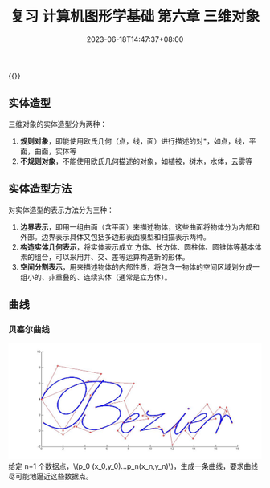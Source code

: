﻿---
title: "复习 计算机图形学基础 第六章 三维对象"
date: 2023-06-18T14:47:37+08:00
tags: ["计算机图形学"]
categories: ["期末复习"]
series: ["复习 计算机图形学基础"]
series_order: 10
---

{{<katex>}}

## 实体造型
三维对象的实体造型分为两种：
1. **规则对象**，即能使用欧氏几何（点，线，面）进行描述的对*，如点，线，平面，曲面，实体等
2. **不规则对象**，不能使用欧氏几何描述的对象，如植被，树木，水体，云雾等


## 实体造型方法
对实体造型的表示方法分为三种：
1. **边界表示**，即用一组曲面（含平面）来描述物体，这些曲面将物体分为内部和外部。边界表示具体又包括多边形表面模型和扫描表示两种。
2. **构造实体几何表示**，将实体表示成立 方体、长方体、圆柱体、圆锥体等基本体素的组合，可以采用并、交、差等运算构造新的形体。
3. **空间分割表示**，用来描述物体的内部性质，将包含一物体的空间区域划分成一组小的、非重叠的、连续实体（通常是立方体）。

## 曲线
### 贝塞尔曲线
![贝塞尔曲线](./Bezier.png "贝塞尔曲线")
给定 n+1 个数据点，\\(p_0 (x_0,y_0)…p_n(x_n,y_n)\\)，生成一条曲线，要求曲线尽可能地逼近这些数据点。

#### 